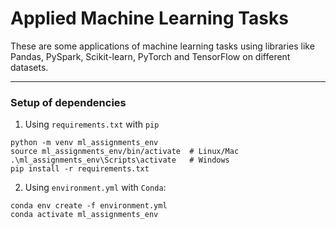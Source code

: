 # Applied Machine Learning Tasks 

These are some applications of machine learning tasks using libraries like Pandas, PySpark, Scikit-learn, PyTorch and TensorFlow on different datasets. 

---

### Setup of dependencies

1. Using `requirements.txt` with `pip`
```
python -m venv ml_assignments_env
source ml_assignments_env/bin/activate  # Linux/Mac
.\ml_assignments_env\Scripts\activate   # Windows
pip install -r requirements.txt
```

2. Using `environment.yml` with `Conda`:
```
conda env create -f environment.yml
conda activate ml_assignments_env
```




